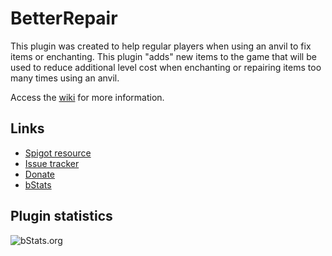 # BetterRepair
This plugin was created to help regular players when using an anvil to fix items or enchanting.
This plugin "adds" new items to the game that will be used to reduce additional level cost when enchanting or repairing items too many times using an anvil.

Access the [wiki](https://github.com/AlonsoAliaga/BetterRepair/wiki) for more information.

## Links
- [Spigot resource](https://www.spigotmc.org/resources/74569/)
- [Issue tracker](https://github.com/AlonsoAliaga/BetterRepair/issues)
- [Donate](https://paypal.me/AlonsoAliaga)
- [bStats](https://bstats.org/plugin/bukkit/BetterRepair)

## Plugin statistics
![bStats.org](https://bstats.org/signatures/bukkit/BetterRepair.svg)
